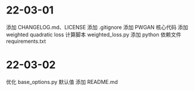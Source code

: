 # 22-03-01

添加 CHANGELOG.md、LICENSE
添加 .gitignore
添加 PWGAN 核心代码
添加 weighted quadratic loss 计算脚本 weighted_loss.py
添加 python 依赖文件 requirements.txt

# 22-03-02

优化 base_options.py 默认值
添加 README.md
